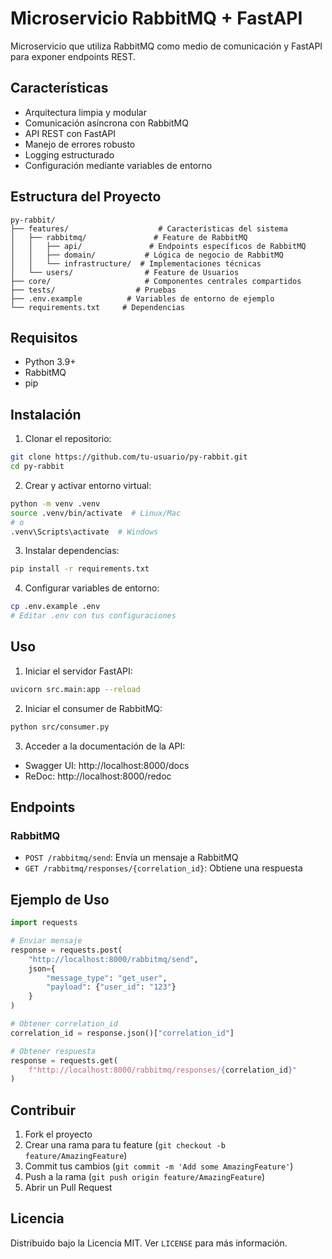 # Microservicio RabbitMQ + FastAPI

Microservicio que utiliza RabbitMQ como medio de comunicación y FastAPI para exponer endpoints REST.

## Características

- Arquitectura limpia y modular
- Comunicación asíncrona con RabbitMQ
- API REST con FastAPI
- Manejo de errores robusto
- Logging estructurado
- Configuración mediante variables de entorno

## Estructura del Proyecto

```
py-rabbit/
├── features/                    # Características del sistema
│   ├── rabbitmq/               # Feature de RabbitMQ
│   │   ├── api/               # Endpoints específicos de RabbitMQ
│   │   ├── domain/           # Lógica de negocio de RabbitMQ
│   │   └── infrastructure/  # Implementaciones técnicas
│   └── users/                # Feature de Usuarios
├── core/                     # Componentes centrales compartidos
├── tests/                  # Pruebas
├── .env.example          # Variables de entorno de ejemplo
└── requirements.txt     # Dependencias
```

## Requisitos

- Python 3.9+
- RabbitMQ
- pip

## Instalación

1. Clonar el repositorio:
```bash
git clone https://github.com/tu-usuario/py-rabbit.git
cd py-rabbit
```

2. Crear y activar entorno virtual:
```bash
python -m venv .venv
source .venv/bin/activate  # Linux/Mac
# o
.venv\Scripts\activate  # Windows
```

3. Instalar dependencias:
```bash
pip install -r requirements.txt
```

4. Configurar variables de entorno:
```bash
cp .env.example .env
# Editar .env con tus configuraciones
```

## Uso

1. Iniciar el servidor FastAPI:
```bash
uvicorn src.main:app --reload
```

2. Iniciar el consumer de RabbitMQ:
```bash
python src/consumer.py
```

3. Acceder a la documentación de la API:
- Swagger UI: http://localhost:8000/docs
- ReDoc: http://localhost:8000/redoc

## Endpoints

### RabbitMQ

- `POST /rabbitmq/send`: Envía un mensaje a RabbitMQ
- `GET /rabbitmq/responses/{correlation_id}`: Obtiene una respuesta

## Ejemplo de Uso

```python
import requests

# Enviar mensaje
response = requests.post(
    "http://localhost:8000/rabbitmq/send",
    json={
        "message_type": "get_user",
        "payload": {"user_id": "123"}
    }
)

# Obtener correlation_id
correlation_id = response.json()["correlation_id"]

# Obtener respuesta
response = requests.get(
    f"http://localhost:8000/rabbitmq/responses/{correlation_id}"
)
```

## Contribuir

1. Fork el proyecto
2. Crear una rama para tu feature (`git checkout -b feature/AmazingFeature`)
3. Commit tus cambios (`git commit -m 'Add some AmazingFeature'`)
4. Push a la rama (`git push origin feature/AmazingFeature`)
5. Abrir un Pull Request

## Licencia

Distribuido bajo la Licencia MIT. Ver `LICENSE` para más información. 